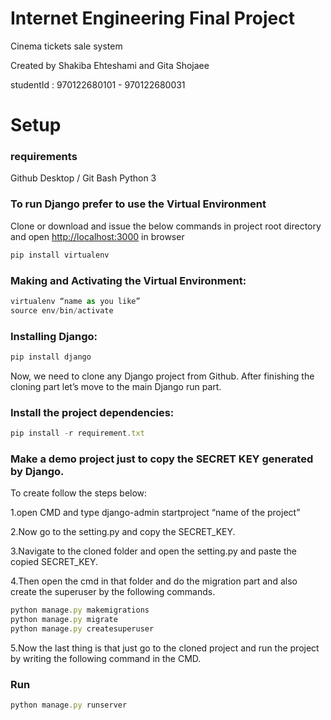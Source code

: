 # Internet Engineering Final Project
Cinema tickets sale system

Created by Shakiba Ehteshami and Gita Shojaee

studentId : 970122680101 - 970122680031

# Setup
### requirements
Github Desktop / Git Bash
Python 3

### To run Django prefer to use the Virtual Environment
Clone or download and issue the below commands in project root directory and open [http://localhost:3000](http://localhost:3000) in browser
```javascript
pip install virtualenv
```
### Making and Activating the Virtual Environment:
```javascript
virtualenv “name as you like”
source env/bin/activate
```
### Installing Django:
```javascript
pip install django
```
Now, we need to clone any Django project from Github.
After finishing the cloning part let’s move to the main Django run part.
### Install the project dependencies:
```javascript
pip install -r requirement.txt
```
### Make a demo project just to copy the SECRET KEY generated by Django.
To create follow the steps below:

1.open CMD and type django-admin startproject “name of the project”

2.Now go to the setting.py and copy the SECRET_KEY.

3.Navigate to the cloned folder and open the setting.py and paste the copied SECRET_KEY.

4.Then open the cmd in that folder and do the migration part and also create the superuser by the following commands.
```javascript
python manage.py makemigrations
python manage.py migrate
python manage.py createsuperuser
```

5.Now the last thing is that just go to the cloned project and run the project by writing the following command in the CMD.

### Run
```javascript
python manage.py runserver
```
